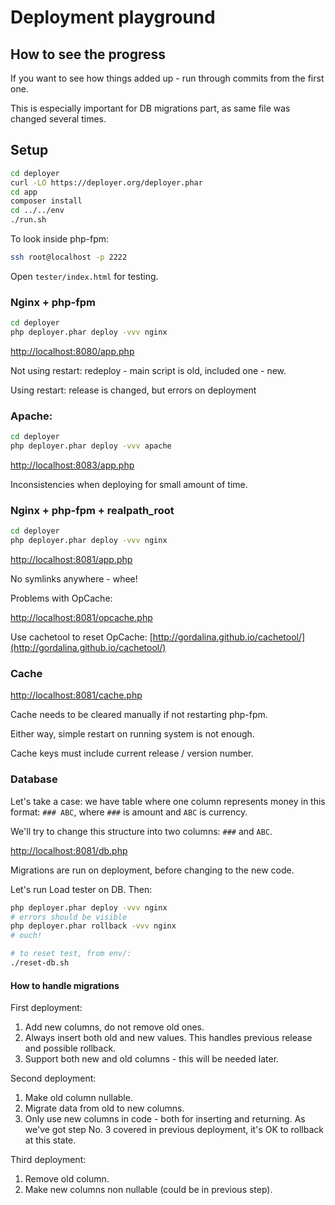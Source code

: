 # Deployment playground

## How to see the progress

If you want to see how things added up - run through commits from the first one.

This is especially important for DB migrations part, as same file was changed several times.

## Setup

```bash
cd deployer
curl -LO https://deployer.org/deployer.phar
cd app
composer install
cd ../../env
./run.sh
```

To look inside php-fpm:

```bash
ssh root@localhost -p 2222
```

Open `tester/index.html` for testing.

### Nginx + php-fpm

```bash
cd deployer
php deployer.phar deploy -vvv nginx
```

[http://localhost:8080/app.php](http://localhost:8080/app.php)

Not using restart: redeploy - main script is old, included one - new.

Using restart: release is changed, but errors on deployment

### Apache:

```bash
cd deployer
php deployer.phar deploy -vvv apache
```

[http://localhost:8083/app.php](http://localhost:8083/app.php)

Inconsistencies when deploying for small amount of time.

### Nginx + php-fpm + realpath_root

```bash
cd deployer
php deployer.phar deploy -vvv nginx
```

[http://localhost:8081/app.php](http://localhost:8081/app.php)

No symlinks anywhere - whee!

Problems with OpCache:

[http://localhost:8081/opcache.php](http://localhost:8081/opcache.php)

Use cachetool to reset OpCache:
[http://gordalina.github.io/cachetool/](http://gordalina.github.io/cachetool/)

### Cache

[http://localhost:8081/cache.php](http://localhost:8081/cache.php)

Cache needs to be cleared manually if not restarting php-fpm.

Either way, simple restart on running system is not enough.

Cache keys must include current release / version number.

### Database

Let's take a case: we have table where one column represents money in
this format: `### ABC`, where `###` is amount and `ABC` is currency.

We'll try to change this structure into two columns: `###` and `ABC`. 

[http://localhost:8081/db.php](http://localhost:8081/db.php)

Migrations are run on deployment, before changing to the new code.

Let's run Load tester on DB. Then:

```bash
php deployer.phar deploy -vvv nginx
# errors should be visible
php deployer.phar rollback -vvv nginx
# ouch!

# to reset test, from env/:
./reset-db.sh
```

#### How to handle migrations

First deployment:

1. Add new columns, do not remove old ones.
2. Always insert both old and new values.
This handles previous release and possible rollback.
3. Support both new and old columns - this will be needed later.

Second deployment:

1. Make old column nullable.
2. Migrate data from old to new columns.
3. Only use new columns in code - both for inserting and returning.
As we've got step No. 3 covered in previous deployment, it's OK
to rollback at this state.

Third deployment:

1. Remove old column.
2. Make new columns non nullable (could be in previous step).

